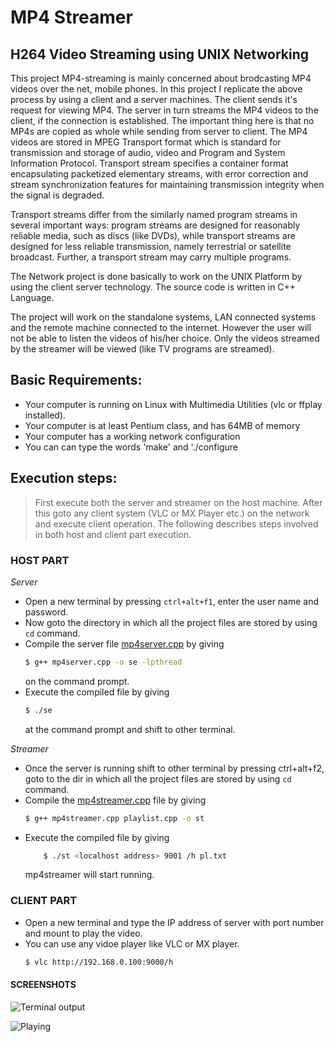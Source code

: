 # MP4 Streamer

## H264 Video Streaming using UNIX Networking 

This project MP4-streaming is mainly concerned about brodcasting MP4 videos over the net, mobile phones. In this project I replicate the above process by using a client and a server machines. The client sends it's request for viewing MP4. The server in turn streams the MP4 videos to the client, if the connection is established. The important  thing here is that no MP4s are copied as  whole while sending from server to client. The MP4 videos are stored in MPEG Transport format which is standard for transmission and storage of audio, video and Program and System Information Protocol. Transport stream specifies a container format encapsulating packetized elementary streams, with error correction and stream synchronization features for maintaining transmission integrity when the signal is degraded.

Transport streams differ from the similarly named program streams in several important ways: program streams are designed for reasonably reliable media, such as discs (like DVDs), while transport streams are designed for less reliable transmission, namely terrestrial or satellite broadcast. Further, a transport stream may carry multiple programs.

The Network project  is done basically to work on the UNIX Platform by using the client server technology. The source code is written in C++ Language.

The project will work on the standalone systems, LAN connected systems and the remote machine connected to the internet. However the user will not be able to listen the videos of his/her choice. Only the videos streamed by the streamer will be viewed (like TV programs are streamed).

## Basic Requirements:
* Your computer is running on Linux with Multimedia Utilities (vlc or ffplay installed).
* Your computer is at least Pentium class, and has 64MB of memory 
* Your computer has a working network configuration 
* You can can type the words 'make' and './configure 

## Execution steps:

>First execute both the server and streamer on the host machine. After this goto any client system (VLC or MX Player etc.) on the network and execute client operation. The following describes steps involved in both host and client part execution.

### HOST PART 
*Server*
* Open a new terminal by pressing `ctrl+alt+f1`, enter the user name and password.
* Now goto the directory in which all the project files are stored by using `cd` command.
* Compile the server file   [mp4server.cpp](https://github.com/DirajHS/MP4_Streamer/blob/master/mp4server.cpp) by giving 
    ```sh 
    $ g++ mp4server.cpp -o se -lpthread 
    ```
	 on the command prompt.
* Execute the compiled file by giving 
    ```sh
    $ ./se
    ```
    at the command prompt and shift to other terminal.	

*Streamer*
* Once the server is running shift to other terminal by pressing ctrl+alt+f2, goto to the dir in which all the project files are stored by using `cd` command.
* Compile the [mp4streamer.cpp](https://github.com/DirajHS/MP4_Streamer/blob/master/mp4streamer.cpp) file by giving 
    ```sh
    $ g++ mp4streamer.cpp playlist.cpp -o st
    ```
* Execute the compiled file by  giving 
    ```sh
        $ ./st <localhost address> 9001 /h pl.txt
    ```
    mp4streamer will start running.

    	
	   
### CLIENT PART
* Open a new terminal and type the IP address of server with port number and mount to play the video. 
* You can use any vidoe player like VLC or MX player.
    ```sh
    $ vlc http://192.168.0.100:9000/h
    ```

#### SCREENSHOTS
![Terminal output](https://github.com/DirajHS/MP4_Streamer/blob/master/Screenshots/header_details(ignore_red_error).png "Terminal output")

![Playing](https://github.com/DirajHS/MP4_Streamer/blob/master/Screenshots/ffplay_playing.png "Playing")

